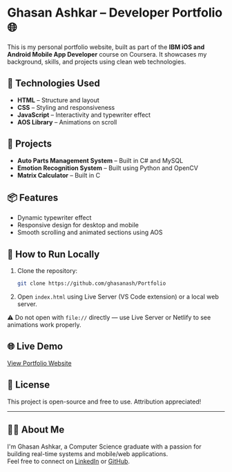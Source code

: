 # Ghasan Ashkar – Developer Portfolio 🌐

This is my personal portfolio website, built as part of the **IBM iOS and Android Mobile App Developer** course on Coursera. It showcases my background, skills, and projects using clean web technologies.

## 🔧 Technologies Used

- **HTML** – Structure and layout
- **CSS** – Styling and responsiveness
- **JavaScript** – Interactivity and typewriter effect
- **AOS Library** – Animations on scroll

## 💼 Projects

- **Auto Parts Management System** – Built in C# and MySQL
- **Emotion Recognition System** – Built using Python and OpenCV
- **Matrix Calculator** – Built in C

## 📦 Features

- Dynamic typewriter effect
- Responsive design for desktop and mobile
- Smooth scrolling and animated sections using AOS

## 🚀 How to Run Locally

1. Clone the repository:
   ```bash
   git clone https://github.com/ghasanash/Portfolio
   ```
2. Open `index.html` using Live Server (VS Code extension) or a local web server.

⚠️ Do not open with `file://` directly — use Live Server or Netlify to see animations work properly.

## 🌐 Live Demo

[View Portfolio Website](https://glittering-twilight-a410c4.netlify.app/)

## 📄 License

This project is open-source and free to use. Attribution appreciated!

---

## 🙋‍♂️ About Me

I'm Ghasan Ashkar, a Computer Science graduate with a passion for building real-time systems and mobile/web applications.  
Feel free to connect on [LinkedIn](https://www.linkedin.com/in/ghasan-ashkar-61924b2a3/) or [GitHub](https://github.com/ghasanash).
